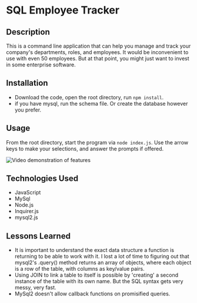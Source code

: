 # SQL Employee Tracker

## Description

This is a command line application that can help you manage and track your 
company's departments, roles, and employees. It would be inconvenient to use 
with even 50 employees. But at that point, you might just want to invest in some 
enterprise software. 

## Installation

- Download the code, open the root directory, run ```npm install```.
- if you have mysql, run the schema file. Or create the database however you prefer.

## Usage

From the root directory, start the program via ```node index.js```. Use the arrow keys
to make your selections, and answer the prompts if offered. 

![Video demonstration of features](https://drive.google.com/file/d/1T2uffOE0NePGpus3kL0xRriMWCGXggEx/view?usp=sharing)

## Technologies Used

- JavaScript
- MySql
- Node.js
- Inquirer.js
- mysql2.js


## Lessons Learned
- It is important to understand the exact data structure a function is returning to be able to work with it.
I lost a lot of time to figuring out that mysql2's .query() method returns an array of objects, where each object is a
row of the table, with columns as key/value pairs. 
- Using JOIN to link a table to itself is possible by 'creating' a second instance of the table with its own name.
But the SQL syntax gets very messy, very fast. 
- MySql2 doesn't allow callback functions on promisified queries. 